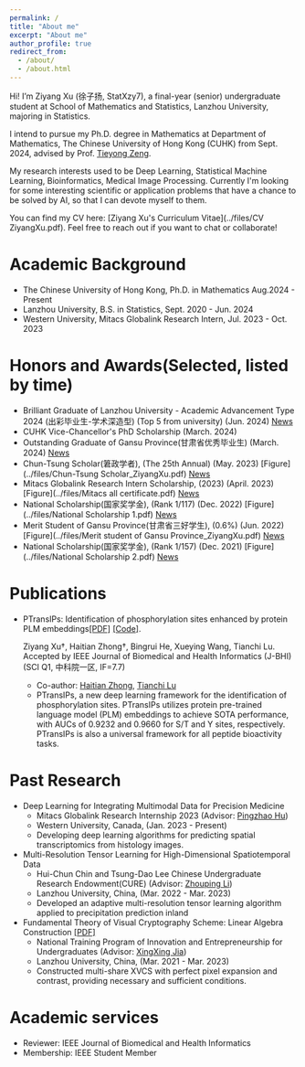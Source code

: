 ```yaml
---
permalink: /
title: "About me"
excerpt: "About me"
author_profile: true
redirect_from: 
  - /about/
  - /about.html
---
```


Hi! I’m Ziyang Xu (徐子扬, StatXzy7), a final-year (senior) undergraduate student at School of Mathematics and Statistics, Lanzhou University, majoring in Statistics.

I intend to pursue my Ph.D. degree in Mathematics at Department of Mathematics, The Chinese University of Hong Kong (CUHK) from Sept. 2024, advised by Prof. [Tieyong Zeng](https://www.math.cuhk.edu.hk/~zeng/).

My research interests used to be Deep Learning, Statistical Machine Learning, Bioinformatics, Medical Image Processing. Currently I'm looking for some interesting scientific or application problems that have a chance to be solved by AI, so that I can devote myself to them.

You can find my CV here: [Ziyang Xu's Curriculum Vitae](../files/CV ZiyangXu.pdf). 
Feel free to reach out if you want to chat or collaborate!

Academic Background
======
- The Chinese University of Hong Kong, Ph.D. in Mathematics Aug.2024 - Present
- Lanzhou University, B.S. in Statistics, Sept. 2020 - Jun. 2024
- Western University, Mitacs Globalink Research Intern, Jul. 2023 - Oct. 2023

Honors and Awards(Selected, listed by time)
======
- Brilliant Graduate of Lanzhou University - Academic Advancement Type 2024 (出彩毕业生-学术深造型) (Top 5 from university) (Jun. 2024) [News](https://job.lzu.edu.cn/html/68/article/2024/72443.html)
- CUHK Vice-Chancellor's PhD Scholarship (March. 2024) 
- Outstanding Graduate of Gansu Province(甘肃省优秀毕业生) (March. 2024) [News](https://job.lzu.edu.cn/job//html/68/article/2024/70426.html)
- Chun-Tsung Scholar(䇹政学者), (The 25th Annual)  (May. 2023) [Figure](../files/Chun-Tsung Scholar_ZiyangXu.pdf) [News](https://xgb.lzu.edu.cn/lzupage/2023/04/19/N20230419105937.html)
- Mitacs Globalink Research Intern Scholarship, (2023) (April. 2023) [Figure](../files/Mitacs all certificate.pdf) [News](https://www.csc.edu.cn/chuguo/s/2591)
- National Scholarship(国家奖学金), (Rank 1/117)   (Dec. 2022) [Figure](../files/National Scholarship 1.pdf) [News](http://www.moe.gov.cn/jyb_xxgk/s5743/s5744/A05/202212/t20221227_1036671.html)
- Merit Student of Gansu Province(甘肃省三好学生), $(0.6 \%)$  (Jun. 2022) [Figure](../files/Merit student of Gansu Province_ZiyangXu.pdf) [News](https://news.lzu.edu.cn/c/202203/88207.html)
- National Scholarship(国家奖学金), (Rank 1/157)   (Dec. 2021) [Figure](../files/National Scholarship 2.pdf) [News](http://www.moe.gov.cn/jyb_xxgk/s5743/s5744/A05/202112/t20211216_587869.html)


Publications
======
- PTransIPs: Identification of phosphorylation sites enhanced by protein PLM embeddings[[PDF]](https://ieeexplore.ieee.org/abstract/document/10472595) [[Code]](https://github.com/StatXzy7/PTransIPs).

   Ziyang Xu†, Haitian Zhong†, Bingrui He, Xueying Wang, Tianchi Lu.  Accepted by IEEE Journal of Biomedical and Health Informatics (J-BHI) (SCI Q1, 中科院一区, IF=7.7)
  - Co-author: [Haitian Zhong](https://jzsawyer.github.io/), [Tianchi Lu](https://www.researchgate.net/profile/Tianchi-Lu-3)
  - PTransIPs, a new deep learning framework for the identification of phosphorylation sites. PTransIPs utilizes protein pre-trained language model (PLM) embeddings to achieve SOTA performance, with AUCs of 0.9232 and 0.9660 for S/T and Y sites, respectively. PTransIPs is also a universal framework for all peptide bioactivity tasks.


Past Research
======
- Deep Learning for Integrating Multimodal Data for Precision Medicine
  - Mitacs Globalink Research Internship 2023 (Advisor: [Pingzhao Hu](https://phulab.org/))
  - Western University, Canada, (Jan. 2023 - Present) 
  - Developing deep learning algorithms for predicting spatial transcriptomics from histology images.
- Multi-Resolution Tensor Learning for High-Dimensional Spatiotemporal Data
  - Hui-Chun Chin and Tsung-Dao Lee Chinese Undergraduate Research Endowment(CURE) (Advisor: [Zhouping Li](http://mathteacher.lzu.edu.cn/system/TeacherProfileqt/content.jsp?id=65))
  - Lanzhou University, China, (Mar. 2022 - Mar. 2023)
  - Developed an adaptive multi-resolution tensor learning algorithm applied to precipitation prediction inland
- Fundamental Theory of Visual Cryptography Scheme: Linear Algebra Construction [[PDF]](https://arxiv.org/abs/2305.14168)
  - National Training Program of Innovation and Entrepreneurship for Undergraduates (Advisor: [XingXing Jia](http://mathteacher.lzu.edu.cn/system/TeacherProfileqt/content.jsp?id=58))
  - Lanzhou University, China, (Mar. 2021 - Mar. 2023)
  - Constructed multi-share XVCS with perfect pixel expansion and contrast, providing necessary and sufficient conditions.


Academic services
======
- Reviewer: IEEE Journal of Biomedical and Health Informatics
- Membership: IEEE Student Member

<!-- Experiences
======
- Summer School "Data Science and Machine Learning"
  - Department of Applied and Computational Mathematics and Statistics, University of Notre Dame (Instructor: [Jun Li](https://acms.nd.edu/people/jun-li/))
  -  Implemented common machine learning algorithms using R language, nominated as the best student in class by the professor.
- Mathematics modeling group member in iGEM 2023 Team "LZU-CHINA"
  - School of Life Sciences, Lanzhou University (Advisor: [Xiangkai Li](https://lifesc.lzu.edu.cn/teacher_detail.jsp?urltype=tree.TreeTempUrl&wbtreeid=1132&blteacherid=145#))
  - Paris, France, (Mar. 2023 - Present)
  - Bistable Switch mathematical modeling in oleic acid endogenous system. -->

